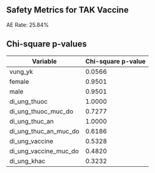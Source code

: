 ## Safety Metrics for TAK Vaccine
AE Rate: 25.84%

## Chi-square p-values
| Variable | Chi-square p-value |
|---|---|
| vung_yk                  | 0.0566 |
| female                   | 0.9501 |
| male                     | 0.9501 |
| di_ung_thuoc             | 1.0000 |
| di_ung_thuoc_muc_do      | 0.7277 |
| di_ung_thuc_an           | 1.0000 |
| di_ung_thuc_an_muc_do    | 0.6186 |
| di_ung_vaccine           | 0.5328 |
| di_ung_vaccine_muc_do    | 0.4820 |
| di_ung_khac              | 0.3232 |
